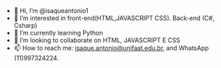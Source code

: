 - 👋 Hi, I’m @isaqueantonio1
- 👀 I’m interested in front-end(HTML,JAVASCRIPT CSS). Back-end (C#, Csharp)
- 🌱 I’m currently learning Python
- 💞️ I’m looking to collaborate on HTML, JAVASCRIPT E CSS
- 📫 How to reach me: isaque.antonio@unifaat.edu.br, and WhatsApp (11)997324224.

<!---
isaqueantonio1/isaqueantonio1 is a ✨ special ✨ repository because its `README.md` (this file) appears on your GitHub profile.
You can click the Preview link to take a look at your changes.
--->
